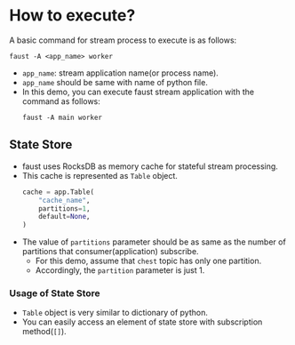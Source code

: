 # How to execute?

A basic command for stream process to execute is as follows: 
```shell
faust -A <app_name> worker
```

* `app_name`: stream application name(or process name).
* `app_name` should be same with name of python file.
* In this demo, you can execute faust stream application with the command as follows:
  ```shell
  faust -A main worker
  ```
  
## State Store

* faust uses RocksDB as memory cache for stateful stream processing.
* This cache is represented as `Table` object.
  ```python
  cache = app.Table(
      "cache_name",
      partitions=1,
      default=None,
  )
  ```
* The value of `partitions` parameter should be as same as the number of partitions that consumer(application) subscribe.
  * For this demo, assume that `chest` topic has only one partition.
  * Accordingly, the `partition` parameter is just 1.

### Usage of State Store

* `Table` object is very similar to dictionary of python.
* You can easily access an element of state store with subscription method(`[]`).
